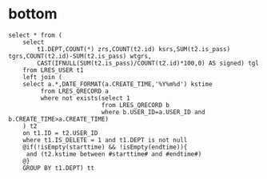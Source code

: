 bottom
===
	select * from (
		select 
			t1.DEPT,COUNT(*) zrs,COUNT(t2.id) ksrs,SUM(t2.is_pass) tgrs,COUNT(t2.id)-SUM(t2.is_pass) wtgrs,
			CAST(IFNULL(SUM(t2.is_pass)/COUNT(t2.id)*100,0) AS signed) tgl 
		from LRES_USER t1
		left join (
		select a.*,DATE_FORMAT(a.CREATE_TIME,'%Y%m%d') kstime
		     from LRES_QRECORD a  
		     where not exists(select 1  
		                      from LRES_QRECORD b  
		                      where b.USER_ID=a.USER_ID and b.CREATE_TIME>a.CREATE_TIME) 
		) t2
		on t1.ID = t2.USER_ID
		where t1.IS_DELETE = 1 and t1.DEPT is not null
		@if(!isEmpty(starttime) && !isEmpty(endtime)){
		 and (t2.kstime between #starttime# and #endtime#)
		@}
		GROUP BY t1.DEPT) tt